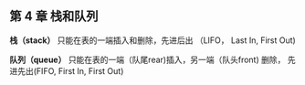 ## 第 4 章 栈和队列

**栈（stack）** 	 只能在表的一端插入和删除，先进后出 （LIFO， Last In, First Out) 

**队列（queue）** 只能在表的一端（队尾rear)插入，另一端（队头front) 删除， 先进先出(FIFO, First In, First Out)

